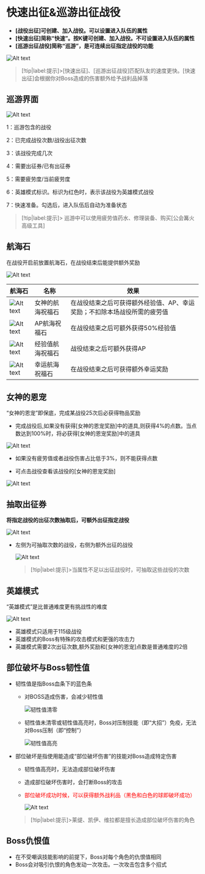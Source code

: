 # 快速出征&巡游出征战役 <!-- {docsify-ignore-all} -->
-   **[战役出征]可创建、加入战役。可以设置进入队伍的属性**
-   **[快速出征]简称“快速”。按K键可创建、加入战役。不可设置进入队伍的属性**
-   **[巡游出征战役]简称“巡游”，是可连续出征指定战役的功能**

![Alt text](/image/image.png ':size=40%')

> [!tip|label:提示]>[快速出征]、[巡游出征战役]匹配队友的速度更快。[快速出征]会根据你对Boss造成的伤害额外给予战利品掉落

## 巡游界面
![Alt text](/image/image-1.png ':size=70%')

1：巡游包含的战役

2：已完成战役次数/战役出征次数

3：该战役完成几次

4：需要出征券/已有出征券

5：需要疲劳度/当前疲劳度

6：英雄模式标识。标识为红色时，表示该战役为英雄模式战役

7：快速准备。勾选后，进入队伍后自动为准备状态


> [!tip|label:提示]> 巡游中可以使用疲劳值药水、修理装备、购买[公会篝火高级工具]

## 航海石
在战役开启前放置航海石，在战役结束后能提供额外奖励

![Alt text](/image/image-6.png)

| 航海石  | 名称 | 效果|  
| --------| ----------- |--------|
|![Alt text](/image/image-2.png)| 女神的航海祝福石   |在战役结束之后可获得额外经验值、AP、幸运奖励；不扣除本场战役所需的疲劳值
|![Alt text](/image/image-3.png)| AP航海祝福石   |在战役结束之后可额外获得50%经验值
|![Alt text](/image/image-4.png)| 经验值航海祝福石   |战役结束之后可额外获得AP
|![Alt text](/image/image-5.png)| 幸运航海祝福石   |在战役结束之后可获得额外幸运奖励


## 女神的恩宠
“女神的恩宠”即保底，完成某战役25次后必获得物品奖励

-   完成战役后,如果没有获得[女神的恩宠奖励]中的道具,则获得4%的点数。当点数达到100%时，将必获得[女神的恩宠奖励]中的道具

![Alt text](/image/image-8.png ':size=50%')

-   如果没有疲劳值或者战役伤害占比低于3%，则不能获得点数

-   可点击战役查看该战役的[女神的恩宠奖励]

![Alt text](/image/image-9.png ':size=50%')

##  抽取出征券
**将指定战役的出征次数抽取后，可额外出征指定战役**

![Alt text](/image/image-13.png ':size=50%')

-   左侧为可抽取次数的战役，右侧为额外出征的战役

    ![Alt text](/image/image-14.png ':size=50%')

    > [!tip|label:提示]>当属性不足以出征战役时，可抽取这些战役的次数

## 英雄模式
“英雄模式”是比普通难度更有挑战性的难度

![Alt text](/image/image-10.png ':size=50%')

-   英雄模式只适用于115级战役
-   英雄模式的Boss有特殊的攻击模式和更强的攻击力
-   英雄模式需要2次出征次数,额外奖励和[女神的恩宠]点数是普通难度的2倍

## 部位破坏与Boss韧性值
-   韧性值是指Boss血条下的蓝色条

    -   对BOSS造成伤害，会减少韧性值

        ![韧性值清零](/image/image-11.png ':size=50%')
    -   韧性值未清零或韧性值高亮时，Boss对压制技能（即“大招”）免疫，无法对Boss压制（即“控制”）

        ![韧性值高亮](/image/image-12.png ':size=50%')

-   部位破坏是指使用能造成“部位破坏伤害”的技能对Boss造成特定伤害

    - 韧性值高亮时，无法造成部位破坏伤害
    -   造成部位破坏伤害时，会打断Boss的攻击
    -   <div style='color: red'>部位破坏成功时候，可以获得额外战利品（黑色和白色的球即破坏成功）</div>

        ![Alt text](/image/image-7.png ':size=25%')
    > [!tip|label:提示]>莱缇、凯伊、维拉都是擅长造成部位破坏伤害的角色



## Boss仇恨值
-   在不受嘲讽技能影响的前提下，Boss对每个角色的仇恨值相同
-   Boss会对吸引仇恨的角色发动一次攻击。一次攻击包含多个招式

